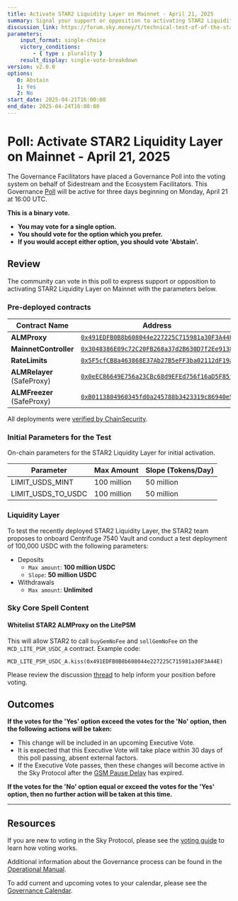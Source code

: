 ```yaml
---
title: Activate STAR2 Liquidity Layer on Mainnet - April 21, 2025
summary: Signal your support or opposition to activating STAR2 Liquidity Layer on Mainnet.
discussion_link: https://forum.sky.money/t/technical-test-of-of-the-star2-allocation-system/26289
parameters:
    input_format: single-choice
    victory_conditions:
        - { type : plurality }
    result_display: single-vote-breakdown
version: v2.0.0
options:
   0: Abstain
   1: Yes
   2: No
start_date: 2025-04-21T16:00:00
end_date: 2025-04-24T16:00:00
---
```

# Poll: Activate STAR2 Liquidity Layer on Mainnet - April 21, 2025

The Governance Facilitators have placed a Governance Poll into the voting system on behalf of Sidestream and the Ecosystem Facilitators. This Governance [Poll](https://sky-atlas.powerhouse.io/#A.1.9.1_Operational_Weekly_Cycle-b189fa17-57a9-4d4e-9780-0ce4efd94211%7C0db30308) will be active for three days beginning on Monday, April 21 at 16:00 UTC.

**This is a binary vote.**

- **You may vote for a single option.**
- **You should vote for the option which you prefer.**
- **If you would accept either option, you should vote 'Abstain'.**

## Review

The community can vote in this poll to express support or opposition to activating STAR2 Liquidity Layer on Mainnet with the parameters below.

### Pre-deployed contracts

| Contract Name | Address |
| ------------- | ------- |
| **ALMProxy** | [`0x491EDFB0B8b608044e227225C715981a30F3A44E`](https://etherscan.io/address/0x491EDFB0B8b608044e227225C715981a30F3A44E#code) |
| **MainnetController** | [`0x3048386E09c72C20FB268a37d2B630D7f2Ee9138`](https://etherscan.io/address/0x3048386E09c72C20FB268a37d2B630D7f2Ee9138#code) |
| **RateLimits** | [`0x5F5cfCB8a463868E37Ab27B5eFF3ba02112dF19a`](https://etherscan.io/address/0x5F5cfCB8a463868E37Ab27B5eFF3ba02112dF19a#code) |
| **ALMRelayer** (SafeProxy) | [`0x0eEC86649E756a23CBc68d9EFEd756f16aD5F85f`](https://etherscan.io/address/0x0eEC86649E756a23CBc68d9EFEd756f16aD5F85f#code) |
| **ALMFreezer** (SafeProxy) | [`0xB0113804960345fd0a245788b3423319c86940e5`](https://etherscan.io/address/0xB0113804960345fd0a245788b3423319c86940e5#code) |

All deployments were [verified by ChainSecurity](https://github.com/ChainSecurity/dv-files/tree/main/sky/bloom-alm-controller).

### Initial Parameters for the Test

On-chain parameters for the STAR2 Liquidity Layer for initial activation.

| Parameter | Max Amount | Slope (Tokens/Day) |
| --------- | ---------- | ------------------ |
| LIMIT_USDS_MINT | 100 million | 50 million |
| LIMIT_USDS_TO_USDC | 100 million | 50 million |

### Liquidity Layer

To test the recently deployed STAR2 Liquidity Layer, the STAR2 team proposes to onboard Centrifuge 7540 Vault and conduct a test deployment of 100,000 USDC with the following parameters:

- Deposits
  - `Max amount`: **100 million USDC**
  - `Slope`: **50 million USDC**
- Withdrawals
  - `Max amount`: **Unlimited**

### Sky Core Spell Content

#### Whitelist STAR2 ALMProxy on the LitePSM

This will allow STAR2 to call `buyGemNoFee` and `sellGemNoFee` on the `MCD_LITE_PSM_USDC_A` contract. Example code:

```solidity
MCD_LITE_PSM_USDC_A.kiss(0x491EDFB0B8b608044e227225C715981a30F3A44E)
```

Please review the discussion [thread](https://forum.sky.money/t/technical-test-of-of-the-star2-allocation-system/26289) to help inform your position before voting.

## Outcomes

**If the votes for the 'Yes' option exceed the votes for the 'No' option, then the following actions will be taken:**

- This change will be included in an upcoming Executive Vote.
- It is expected that this Executive Vote will take place within 30 days of this poll passing, absent external factors.
- If the Executive Vote passes, then these changes will become active in the Sky Protocol after the [GSM Pause Delay](https://sky-atlas.powerhouse.io/A.1.9.2.1_Pause_Delay/a98b8227-95f6-4711-9d8d-f52cbc6ad2d0%7C0db30758e055) has expired.

**If the votes for the 'No' option equal or exceed the votes for the 'Yes' option, then no further action will be taken at this time.**

---

## Resources

If you are new to voting in the Sky Protocol, please see the [voting guide](https://manual.makerdao.com/governance/voting-in-makerdao/on-chain-governance) to learn how voting works.

Additional information about the Governance process can be found in the [Operational Manual](https://manual.makerdao.com).

To add current and upcoming votes to your calendar, please see the [Governance Calendar](https://manual.makerdao.com/makerdao/calendars/governance-calendar).
